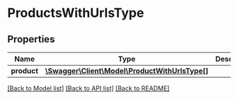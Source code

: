 # ProductsWithUrlsType

## Properties
Name | Type | Description | Notes
------------ | ------------- | ------------- | -------------
**product** | [**\Swagger\Client\Model\ProductWithUrlsType[]**](ProductWithUrlsType.md) |  | [optional] 

[[Back to Model list]](../README.md#documentation-for-models) [[Back to API list]](../README.md#documentation-for-api-endpoints) [[Back to README]](../README.md)


